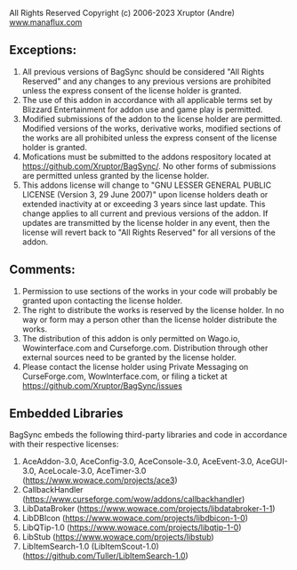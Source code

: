 All Rights Reserved
Copyright (c) 2006-2023 Xruptor (Andre)
www.manaflux.com

## Exceptions:

1. All previous versions of BagSync should be considered "All Rights Reserved" and any changes to any previous versions are prohibited unless the express consent of the license holder is granted.
2. The use of this addon in accordance with all applicable terms set by Blizzard Entertainment for addon use and game play is permitted.
3. Modified submissions of the addon to the license holder are permitted. Modified versions of the works, derivative works, modified sections of the works are all prohibited unless the express consent of the license holder is granted.
4. Mofications must be submitted to the addons respository located at https://github.com/Xruptor/BagSync/.  No other forms of submissions are permitted unless granted by the license holder.
5. This addons license will change to "GNU LESSER GENERAL PUBLIC LICENSE (Version 3, 29 June 2007)" upon license holders death or extended inactivity at or exceeding 3 years since last update.  This change applies to all current and previous versions of the addon.  If updates are transmitted by the license holder in any event, then the license will revert back to "All Rights Reserved" for all versions of the addon.

## Comments:

1. Permission to use sections of the works in your code will probably be granted upon contacting the license holder.
2. The right to distribute the works is reserved by the license holder. In no way or form may a person other than the license holder distribute the works.
3. The distribution of this addon is only permitted on Wago.io, Wowinterface.com and Curseforge.com. Distribution through other external sources need to be granted by the license holder.
4. Please contact the license holder using Private Messaging on CurseForge.com, WowInterface.com, or filing a ticket at https://github.com/Xruptor/BagSync/issues

## Embedded Libraries

BagSync embeds the following third-party libraries and code in accordance with their respective licenses:

1. AceAddon-3.0, AceConfig-3.0, AceConsole-3.0, AceEvent-3.0, AceGUI-3.0, AceLocale-3.0, AceTimer-3.0 (https://www.wowace.com/projects/ace3)
2. CallbackHandler (https://www.curseforge.com/wow/addons/callbackhandler)
3. LibDataBroker (https://www.wowace.com/projects/libdatabroker-1-1)
4. LibDBIcon (https://www.wowace.com/projects/libdbicon-1-0)
5. LibQTip-1.0 (https://www.wowace.com/projects/libqtip-1-0)
6. LibStub (https://www.wowace.com/projects/libstub)
7. LibItemSearch-1.0 (LibItemScout-1.0) (https://github.com/Tuller/LibItemSearch-1.0)

